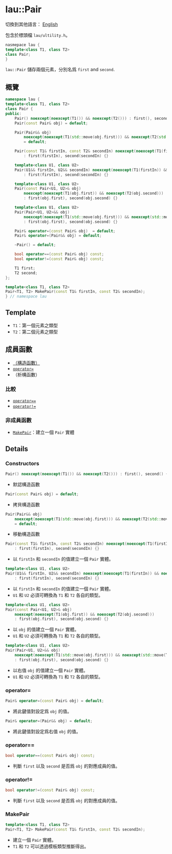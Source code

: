 # lau::Pair

切換到其他語言： [English](pair_en.md)

包含於標頭檔 `lau/ultility.h`。

```c++
nasmepace lau {
template<class T1, class T2>
class Pair;
}
```

`lau::Pair` 儲存兩個元素，分別名爲 `first` and `second`.

## 概覽
```c++
namespace lau {
template<class T1, class T2>
class Pair {
public:
    Pair() noexcept(noexcept(T1()) && noexcept(T2())) : first(), second() {}
    Pair(const Pair& obj) = default;

    Pair(Pair&& obj)
        noexcept(noexcept(T1(std::move(obj.first))) && noexcept(T2(std::move(obj.second))))
        = default;

    Pair(const T1& firstIn, const T2& secondIn) noexcept(noexcept(T1(firstIn)) && noexcept(T2(secondIn)))
        : first(firstIn), second(secondIn) {}

    template<class U1, class U2>
    Pair(U1&& firstIn, U2&& secondIn) noexcept(noexcept(T1(firstIn)) && noexcept(T2(secondIn)))
        : first(firstIn), second(secondIn) {}

    template<class U1, class U2>
    Pair(const Pair<U1, U2>& obj)
        noexcept(noexcept(T1(obj.first)) && noexcept(T2(obj.second)))
        : first(obj.first), second(obj.second) {}

    template<class U1, class U2>
    Pair(Pair<U1, U2>&& obj)
        noexcept(noexcept(T1(std::move(obj.first))) && noexcept(std::move(T2(obj.second))))
        : first(obj.first), second(obj.second) {}

    Pair& operator=(const Pair& obj)  = default;
    Pair& operator=(Pair&& obj) = default;

    ~Pair() = default;

    bool operator==(const Pair& obj) const;
    bool operator!=(const Pair& obj) const;

    T1 first;
    T2 second;
};

template<class T1, class T2>
Pair<T1, T2> MakePair(const T1& firstIn, const T2& secondIn);
} // namespace lau
```

## Template
- `T1`：第一個元素之類型
- `T2`：第二個元素之類型

## 成員函數
- [（構造函數）](#Constructors)
- [`operator=`](#operator=)
- （析構函數）

### 比較
- [`operator==`](#operator==)
- [`operator!=`](#operator!=)

### 非成員函數
- [`MakePair`](#MakePair)：建立一個 `Pair` 實體

## Details
### <span id="Constructors">Constructors</span>
```c++
Pair() noexcept(noexcept(T1()) && noexcept(T2())) : first(), second() {}
```
- 默認構造函數

```c++
Pair(const Pair& obj) = default;
```
- 拷貝構造函數

```c++
Pair(Pair&& obj)
    noexcept(noexcept(T1(std::move(obj.first))) && noexcept(T2(std::move(obj.second))))
    = default;
```
- 移動構造函數

```c++
Pair(const T1& firstIn, const T2& secondIn) noexcept(noexcept(T1(firstIn)) && noexcept(T2(secondIn)))
    : first(firstIn), second(secondIn) {}
```
- 以 `firstIn` 和 `secondIn` 的值建立一個 `Pair` 實體。

```c++
template<class U1, class U2>
Pair(U1&& firstIn, U2&& secondIn) noexcept(noexcept(T1(firstIn)) && noexcept(T2(secondIn)))
    : first(firstIn), second(secondIn) {}
```
- 以 `firstIn` 和 `secondIn` 的值建立一個 `Pair` 實體。
- `U1` 和 `U2` 必須可轉換為 `T1` 和 `T2` 各自的類型。

```c++
template<class U1, class U2>
Pair(const Pair<U1, U2>& obj)
    noexcept(noexcept(T1(obj.first)) && noexcept(T2(obj.second)))
    : first(obj.first), second(obj.second) {}
```
- 以 `obj` 的值建立一個 `Pair` 實體。
- `U1` 和 `U2` 必須可轉換為 `T1` 和 `T2` 各自的類型。

```c++
template<class U1, class U2>
Pair(Pair<U1, U2>&& obj)
    noexcept(noexcept(T1(std::move(obj.first))) && noexcept(std::move(T2(obj.second))))
    : first(obj.first), second(obj.second) {}
```
- 以右值 `obj` 的值建立一個 `Pair` 實體。
- `U1` 和 `U2` 必須可轉換為 `T1` 和 `T2` 各自的類型。

### <span id="operator=">operator=</span>
```c++
Pair& operator=(const Pair& obj) = default;
```
- 將此鍵值對設定爲 `obj` 的值。

```c++
Pair& operator=(Pair&& obj) = default;
```
- 將此鍵值對設定爲右值 `obj` 的值。

### <span id="operator==">operator==</span>
```c++
bool operator==(const Pair& obj) const;
```
- 判斷 `first` 以及 `second` 是否爲 `obj` 的對應成員的值。

### <span id="operator!=">operator!=</span>
```c++
bool operator!=(const Pair& obj) const;
```
- 判斷 `first` 以及 `second` 是否爲 `obj` 的對應成員的值。

### <span id="MakePair">MakePair</span>
```c++
template<class T1, class T2>
Pair<T1, T2> MakePair(const T1& firstIn, const T2& secondIn);
```
- 建立一個 `Pair` 實體。
- `T1` 和 `T2` 可以透過模板類型推斷得出。
